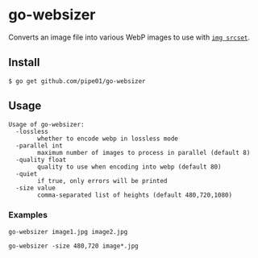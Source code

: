 # go-websizer

Converts an image file into various WebP images to use with [`img srcset`](https://developer.mozilla.org/en-US/docs/Learn/HTML/Multimedia_and_embedding/Responsive_images).

## Install

```
$ go get github.com/pipe01/go-websizer
```

## Usage

```
Usage of go-websizer:
  -lossless
        whether to encode webp in lossless mode
  -parallel int
        maximum number of images to process in parallel (default 8)
  -quality float
        quality to use when encoding into webp (default 80)
  -quiet
        if true, only errors will be printed
  -size value
        comma-separated list of heights (default 480,720,1080)
```

### Examples

```
go-websizer image1.jpg image2.jpg
```
```
go-websizer -size 480,720 image*.jpg
```
